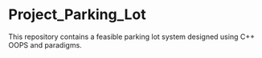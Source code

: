 # Project_Parking_Lot
 This repository contains a feasible parking lot system designed using C++ OOPS and paradigms.
